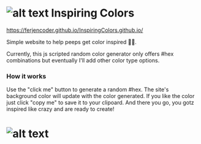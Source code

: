 # ![alt text](https://i.ibb.co/kBz1k1Q/imgIC.png "Funky spray can logo") Inspiring Colors

https://ferjencoder.github.io/InspiringColors.github.io/

Simple website to help peeps get color inspired 🤸‍♀️.

Currently, this js scripted random color generator only offers #hex combinations but eventually I'll add other color type options.

### How it works

Use the "click me" button to generate a random #hex.
The site's background color will update with the color generated.
If you like the color just click "copy me" to save it to your clipoard.
And there you go, you gotz inspired like crazy and are ready to create!

# ![alt text](https://i.ibb.co/wYfjRGM/social-Prev-IC.png "Image of the site")
